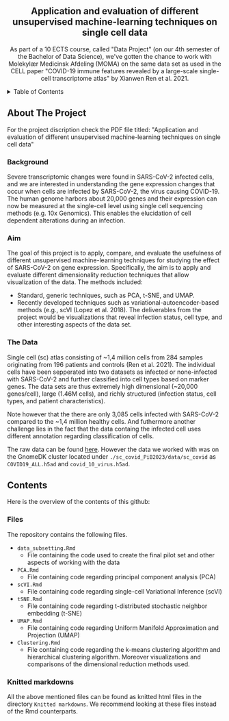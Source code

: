 <h2 align="center">Application and evaluation of different unsupervised machine-learning techniques on single cell data</h2>
  <p align="center">
    As part of a 10 ECTS course, called "Data Project" (on our 4th semester of the Bachelor of Data Science), we've gotten the chance to work with Molekylær Medicinsk Afdeling (MOMA) on the same data set as used in the CELL paper "COVID-19 immune features revealed by a large-scale single-cell transcriptome atlas" by Xianwen Ren et al. 2021.
  </p>
</div>



<!-- TABLE OF CONTENTS -->
<details>
  <summary>Table of Contents</summary>
  <ol>
    <li>
      <a href="#about-the-project">About The Project</a>
      <ul>
        <li><a href="#Background">Background</a></li>
      </ul>
      <ul>
        <li><a href="#Aim">Aim</a></li>
      </ul>
      <ul>
        <li><a href="#The Data">The Data</a></li>
      </ul>
    </li>
    <li>
      <a href="#Contents">Contents</a>
      <ul>
        <li><a href="#Files">Files</a></li>
      </ul>
      <ul>
        <li><a href="#Knitted markdowns">Knitted markdowns</a></li>
  </ol>
</details>



<!-- ABOUT THE PROJECT -->
## About The Project

For the project discription check the PDF file titled:
"Application and evaluation of different unsupervised machine-learning techniques on single cell data"

### Background
Severe transcriptomic changes were found in SARS-CoV-2 infected cells, and we are interested in understanding the gene expression changes that occur when cells are infected by SARS-CoV-2, the virus causing COVID-19. The human genome harbors about 20,000 genes and their expression can now be measured at the single-cell level using single cell sequencing methods (e.g. 10x Genomics). This enables the elucidation of cell dependent alterations during an infection.

### Aim
The goal of this project is to apply, compare, and evaluate the usefulness of different unsupervised machine-learning techniques for studying the effect of SARS-CoV-2 on gene expression. Specifically, the aim is to apply and evaluate different dimensionality reduction techniques that allow visualization of the data. The methods included:
- Standard, generic techniques, such as PCA, t-SNE, and UMAP.
- Recently developed techniques such as variational-autoencoder-based methods (e.g., scVI (Lopez et al. 2018).
The deliverables from the project would be visualizations that reveal infection status, cell type, and other interesting aspects of the data set.

### The Data
Single cell (sc) atlas consisting of ~1,4 million cells from 284 samples originating from 196 patients and controls (Ren et al. 2021). The individual cells have been sepperated into two datasets as infected or none-infected with SARS-CoV-2 and further classified into cell types based on marker genes. The data sets are thus extremely high dimensional (~20,000 genes/cell), large (1.46M cells), and richly structured (infection status, cell types, and patient characteristics).

Note however that the there are only 3,085 cells infected with SARS-CoV-2 compared to the ~1,4 million healthy cells. And futhermore another challenge lies in the fact that the data containg the infected cell uses different annotation regarding classification of cells.

The raw data can be found [here](https://www.ncbi.nlm.nih.gov/geo/query/acc.cgi?acc=GSE158055). However the data we worked with was on the GnomeDK cluster located under `./sc_covid_PiB2023/data/sc_covid` as `COVID19_ALL.h5ad` and `covid_10_virus.h5ad`. 
<!-- Contents -->
## Contents

Here is the overview of the contents of this github:
### Files
The repository contains the following files.

- `data_subsetting.Rmd` 
  - File containing the code used to create the final pilot set and other aspects of working with the data
- `PCA.Rmd`
  -  File containing code regarding principal component analysis (PCA)
- `scVI.Rmd`
  - File containing code regarding single-cell Variational Inference (scVI)  
- `tSNE.Rmd`  
  - File containing code regarding t-distributed stochastic neighbor embedding (t-SNE)
- `UMAP.Rmd`
  -  File containing code regarding Uniform Manifold Approximation and Projection (UMAP)
- `Clustering.Rmd`
  - File containing code regarding the k-means clustering algorithm and hierarchical clustering algorithm. Moreover visualizations and comparisons of the dimensional reduction methods used.    

### Knitted markdowns

All the above mentioned files can be found as knitted html files in the directory `Knitted markdowns`. 
We recommend looking at these files instead of the Rmd counterparts.



